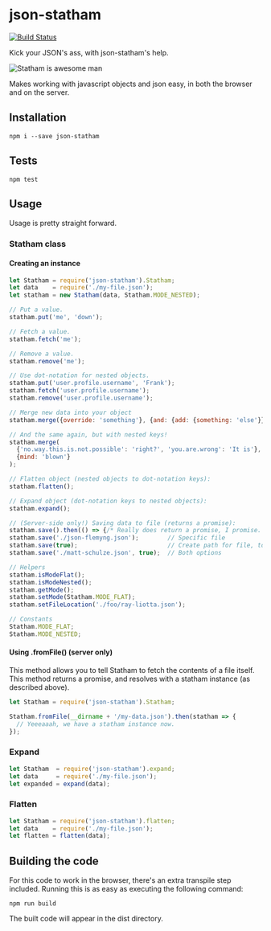 # json-statham
[![Build Status](https://travis-ci.org/SpoonX/json-statham.svg?branch=master)](https://travis-ci.org/SpoonX/json-statham)

Kick your JSON's ass, with json-statham's help.

![Statham is awesome man](./stathams.jpg)

Makes working with javascript objects and json easy, in both the browser and on the server.

## Installation
`npm i --save json-statham`

## Tests
`npm test`

## Usage
Usage is pretty straight forward.

### Statham class

#### Creating an instance
```js
let Statham = require('json-statham').Statham;
let data    = require('./my-file.json');
let statham = new Statham(data, Statham.MODE_NESTED);

// Put a value.
statham.put('me', 'down');

// Fetch a value.
statham.fetch('me');

// Remove a value.
statham.remove('me');

// Use dot-notation for nested objects.
statham.put('user.profile.username', 'Frank');
statham.fetch('user.profile.username');
statham.remove('user.profile.username');

// Merge new data into your object
statham.merge({override: 'something'}, {and: {add: {something: 'else'}}});

// And the same again, but with nested keys!
statham.merge(
  {'no.way.this.is.not.possible': 'right?', 'you.are.wrong': 'It is'},
  {mind: 'blown'}
);

// Flatten object (nested objects to dot-notation keys):
statham.flatten();

// Expand object (dot-notation keys to nested objects):
statham.expand();

// (Server-side only!) Saving data to file (returns a promise):
statham.save().then(() => {/* Really does return a promise, I promise. */});
statham.save('./json-flemyng.json');        // Specific file
statham.save(true);                         // Create path for file, too
statham.save('./matt-schulze.json', true);  // Both options

// Helpers
statham.isModeFlat();
statham.isModeNested();
statham.getMode();
statham.setMode(Statham.MODE_FLAT);
statham.setFileLocation('./foo/ray-liotta.json');

// Constants
Statham.MODE_FLAT;
Statham.MODE_NESTED;
```

#### Using .fromFile() (server only)
This method allows you to tell Statham to fetch the contents of a file itself. This method returns a promise, and resolves with a statham instance (as described above).

```js
let Statham = require('json-statham').Statham;

Statham.fromFile(__dirname + '/my-data.json').then(statham => {
  // Yeeeaaah, we have a statham instance now.
});
```

### Expand
```js
let Statham  = require('json-statham').expand;
let data     = require('./my-file.json');
let expanded = expand(data);
```

### Flatten
```js
let Statham = require('json-statham').flatten;
let data    = require('./my-file.json');
let flatten = flatten(data);
```

## Building the code
For this code to work in the browser, there's an extra transpile step included.
Running this is as easy as executing the following command:

`npm run build`

The built code will appear in the dist directory.
